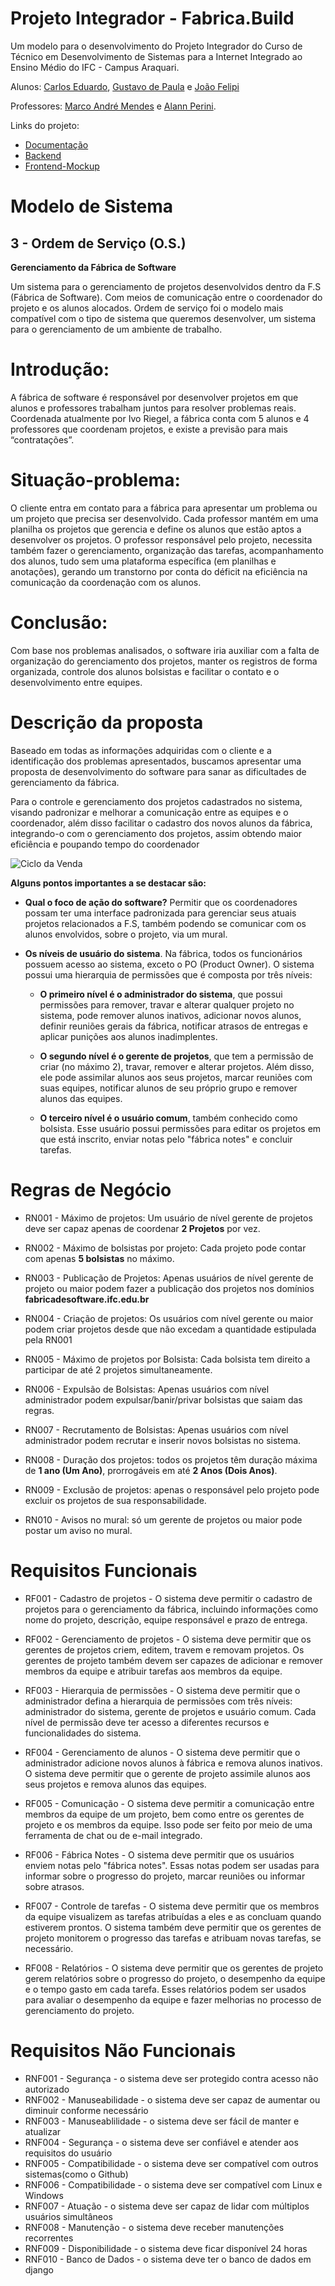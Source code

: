 # Projeto Integrador - Fabrica.Build

Um modelo para o desenvolvimento do Projeto Integrador do Curso de Técnico em Desenvolvimento de Sistemas para a Internet Integrado ao Ensino Médio do IFC - Campus Araquari.

Alunos: [Carlos Eduardo](https://github.com/FaDoAdamSandler), [Gustavo de Paula](https://github.com/GustavodePaulaGorges) e [João Felipi](https://github.com/snow-sr)

Professores: [Marco André Mendes](github.com/marcoandre) e [Alann Perini](https://github.com/AlannKPerini).

Links do projeto:

-   [Documentação](github.com/FaDoAdamSandler/pi-modelo)
-   [Backend]()
-   [Frontend-Mockup](https://www.figma.com/file/XHktzx8KwSCYFRFMbHjZec/F%C3%A1brica-Build?node-id=0%3A1&t=sLv59h9FqwW3CUKk-1)

<!-- # Como usar esse modelo para o Projeto Integrador

1. Faça um fork desse repositório para a sua conta do GitHub.
2. Clone o repositório para o seu computador.
3. Abra o arquivo README.md no seu editor de texto favorito (recomendamos o [Visual Studio Code](https://code.visualstudio.com/)).
4. Tenha instalada a extensão [Markdown All in One](https://marketplace.visualstudio.com/items?itemName=yzhang.markdown-all-in-one) no seu editor de texto.
5. Edite o arquivo README.md com as informações do seu projeto. -->

<!-- # Desenvolvimento

-   As equipes serão avaliadas por cada etapa da documentação e entregas realizadas.
-   Cada equipe deverá escolher um sistema para o desenvolvimento das atividades, a partir dos modelos apresentados. -->

# Modelo de Sistema

<!-- **Nessa parte a equipe deve escolher um dos modelos de sistemas para desenvolver o projeto. Ao escolher, escreva uma breve descrição do sistema e o motivo da escolha e pode apagar os outros modelos.** -->

## 3 - Ordem de Serviço (O.S.)

**Gerenciamento da Fábrica de Software**

Um sistema para o gerenciamento de projetos desenvolvidos dentro da F.S (Fábrica de Software). Com meios de comunicação entre o coordenador do projeto e os alunos alocados. Ordem de serviço foi o modelo mais compatível com o tipo de sistema que queremos desenvolver, um sistema para o gerenciamento de um ambiente de trabalho.


# Introdução: 
A fábrica de software é responsável por desenvolver projetos em que alunos e professores trabalham juntos para resolver problemas reais. Coordenada atualmente por Ivo Riegel, a fábrica conta com 5 alunos e 4 professores que coordenam projetos, e existe a previsão para mais “contratações”.
 
# Situação-problema: 
O cliente entra em contato para a fábrica para apresentar um problema ou um projeto que precisa ser desenvolvido. Cada professor mantém em uma planilha os projetos que gerencia e define os alunos que estão aptos a desenvolver os projetos.
O professor responsável pelo projeto, necessita também fazer o gerenciamento, organização das tarefas, acompanhamento dos alunos, tudo sem uma plataforma   específica (em planilhas e anotações), gerando um transtorno por conta do déficit na eficiência na comunicação da coordenação com os alunos.

# Conclusão: 
Com base nos problemas analisados, o software iria auxiliar com a falta de organização do gerenciamento dos projetos, manter os registros de forma organizada, controle dos alunos bolsistas e facilitar o contato e o desenvolvimento entre equipes.

# Descrição da proposta

Baseado em todas as informações adquiridas com o cliente e a identificação dos problemas apresentados, buscamos apresentar uma proposta de desenvolvimento do software para sanar as dificultades de gerenciamento da fábrica.

Para o controle e gerenciamento dos projetos cadastrados no sistema, visando padronizar e melhorar a comunicação entre as equipes e o coordenador, além disso facilitar o cadastro dos novos alunos da fábrica, integrando-o com o gerenciamento dos projetos, assim obtendo maior eficiência e poupando tempo do coordenador

![Ciclo da Venda](docs/CicloDeVendas.svg "Ciclo da Venda")

**Alguns pontos importantes a se destacar são:**

-   **Qual o foco de ação do software?** Permitir que os coordenadores possam ter uma interface padronizada para gerenciar seus atuais projetos relacionados a F.S, também podendo se comunicar com os alunos envolvidos, sobre o projeto, via um mural. 

-   **Os níveis de usuário do sistema**. Na fábrica, todos os funcionários possuem acesso ao sistema, exceto o PO (Product Owner). O sistema possui uma hierarquia de permissões que é composta por três níveis:

    -   **O primeiro nível é o administrador do sistema**, que possui permissões para remover, travar e alterar qualquer projeto no sistema, pode remover alunos inativos, adicionar novos alunos, definir reuniões gerais da fábrica, notificar atrasos de entregas e aplicar punições aos alunos inadimplentes.

    -   **O segundo nível é o gerente de projetos**, que tem a permissão de criar (no máximo 2), travar, remover e alterar projetos. Além disso, ele pode assimilar alunos aos seus projetos, marcar reuniões com suas equipes, notificar alunos de seu próprio grupo e remover alunos das equipes.

    -   **O terceiro nível é o usuário comum**, também conhecido como bolsista. Esse usuário possui permissões para editar os projetos em que está inscrito, enviar notas pelo "fábrica notes" e concluir tarefas.

# Regras de Negócio

* RN001 - Máximo de projetos: Um usuário de nível gerente de projetos deve ser capaz apenas de coordenar **2 Projetos** por vez. 

* RN002 - Máximo de bolsistas por projeto: Cada projeto pode contar com apenas **5 bolsistas** no máximo.

* RN003 - Publicação de Projetos: Apenas usuários de nível gerente de projeto ou maior podem fazer a publicação dos projetos nos domínios **fabricadesoftware.ifc.edu.br**

* RN004 - Criação de projetos: Os usuários com nível gerente ou maior podem criar projetos desde que não excedam a quantidade estipulada pela RN001

* RN005 - Máximo de projetos por Bolsista: Cada bolsista tem direito a participar de até 2 projetos simultaneamente.

* RN006 - Expulsão de Bolsistas: Apenas usuários com nível administrador podem expulsar/banir/privar bolsistas que saiam das regras.

* RN007 - Recrutamento de Bolsistas: Apenas usuários com nível administrador podem recrutar e inserir novos bolsistas no sistema.

* RN008 - Duração dos projetos: todos os projetos têm duração máxima de **1 ano (Um Ano)**, prorrogáveis em até **2 Anos (Dois Anos)**.

* RN009 - Exclusão de projetos: apenas o responsável pelo projeto pode excluir os projetos de sua responsabilidade.

* RN010 - Avisos no mural: só um gerente de projetos ou maior pode postar um aviso no mural.
   
# Requisitos Funcionais

* RF001 - Cadastro de projetos - O sistema deve permitir o cadastro de projetos para o gerenciamento da fábrica, incluindo informações como nome do projeto, descrição, equipe responsável e prazo de entrega.

* RF002 - Gerenciamento de projetos - O sistema deve permitir que os gerentes de projetos criem, editem, travem e removam projetos. Os gerentes de projeto também devem ser capazes de adicionar e remover membros da equipe e atribuir tarefas aos membros da equipe.

* RF003 - Hierarquia de permissões - O sistema deve permitir que o administrador defina a hierarquia de permissões com três níveis: administrador do sistema, gerente de projetos e usuário comum. Cada nível de permissão deve ter acesso a diferentes recursos e funcionalidades do sistema.

* RF004 - Gerenciamento de alunos - O sistema deve permitir que o administrador adicione novos alunos à fábrica e remova alunos inativos. O sistema deve permitir que o gerente de projeto assimile alunos aos seus projetos e remova alunos das equipes.

* RF005 - Comunicação - O sistema deve permitir a comunicação entre membros da equipe de um projeto, bem como entre os gerentes de projeto e os membros da equipe. Isso pode ser feito por meio de uma ferramenta de chat ou de e-mail integrado.

* RF006 - Fábrica Notes - O sistema deve permitir que os usuários enviem notas pelo "fábrica notes". Essas notas podem ser usadas para informar sobre o progresso do projeto, marcar reuniões ou informar sobre atrasos.

* RF007 - Controle de tarefas - O sistema deve permitir que os membros da equipe visualizem as tarefas atribuídas a eles e as concluam quando estiverem prontos. O sistema também deve permitir que os gerentes de projeto monitorem o progresso das tarefas e atribuam novas tarefas, se necessário.

* RF008 - Relatórios - O sistema deve permitir que os gerentes de projeto gerem relatórios sobre o progresso do projeto, o desempenho da equipe e o tempo gasto em cada tarefa. Esses relatórios podem ser usados para avaliar o desempenho da equipe e fazer melhorias no processo de gerenciamento do projeto.

# Requisitos Não Funcionais

* RNF001 - Segurança - o sistema deve ser protegido contra acesso não autorizado 
* RNF002 - Manuseabilidade - o sistema deve ser capaz de aumentar ou diminuir conforme necessário 
* RNF003 - Manuseablilidade - o sistema deve ser fácil de manter e atualizar 
* RNF004 - Segurança - o sistema deve ser confiável e atender aos requisitos do usuário 
* RNF005 - Compatibilidade - o sistema deve ser compatível com outros sistemas(como o Github)
* RNF006 - Compatibilidade - o sistema deve ser compatível com Linux e Windows 
* RNF007 - Atuação - o sistema deve ser capaz de lidar com múltiplos usuários simultâneos
* RNF008 - Manutenção - o sistema deve receber manutenções recorrentes
* RNF009 - Disponibilidade - o sistema deve ficar disponível 24 horas
* RNF010 - Banco de Dados - o sistema deve ter o banco de dados em django


